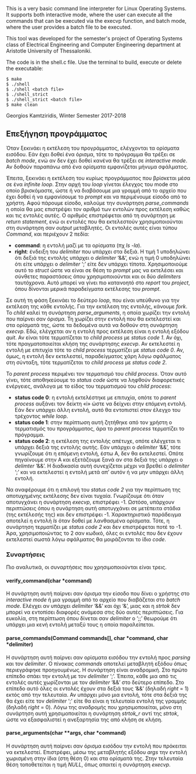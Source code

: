 This is a very basic command line interpreter for Linux Operating Systems. It supports both interactive mode,
where the user can execute all the commands that can be executed via the execvp function, and batch mode, where
the user provides a batch file to be executed.

This tool was developed for the semester's project of Operating Systems class of Electrical Engineering and Computer Engineering
department at Aristotle University of Thessaloniki.

The code is in the shell.c file. Use the terminal to build, execute or delete the executable:

    $ make
    $ ./shell
    $ ./shell <batch file>
    $ ./shell_strict
    $ ./shell_strict <batch file>
    $ make clean
    
Georgios Kamtziridis, Winter Semester 2017-2018

## Επεξήγηση προγράμματος

Όταν ξεκινάει η εκτέλεση του προγράμματος, ελέγχονται τα ορίσματα εισόδου. Εάν έχει δοθεί ένα όρισμα, τότε το πρόγραμμα θα τρέξει σε _batch mode_, ενώ αν δεν έχει δοθεί κανένα θα τρέξει σε _interactive mode_. Αν δοθούν παραπάνω από ένα ορίσματα εμφανίζεται μήνυμα σφάλματος.

Έπειτα, ξεκινάει η εκτέλεση του κυρίως προγράμματος που βρίσκεται μέσα σε ένα _infinite loop_. Στην αρχή του _loop_ γίνεται έλεγχος του mode στο οποίο βρισκόμαστε, ώστε ή να διαβάσουμε μια γραμμή από το αρχείο που έχει δοθεί ή να εμφανίσουμε το _prompt_ και να περιμένουμε είσοδο από το χρήστη. Αφού πάρουμε είσοδο, καλούμε την συνάρτηση _parse_commands_ η οποία θα μας επιστρέψει  τον αριθμό των εντολών προς εκτέλεση καθώς και τις εντολές αυτές. Ο αριθμός επιστρέφεται από τη συνάρτηση με _return statement_, ενώ οι εντολές που θα εκτελεστούν χρησιμοποιούνται στη συνάρτηση σαν _output_ μεταβλητές. Οι εντολές αυτές είναι τύπου _Command_, και περιέχουν 2 πεδία:
*	**command**: η εντολή μαζί με τα ορίσματα (πχ _ls -la_).
*	**right**: ένδειξη του _delimiter_ που υπάρχει στα δεξιά. Η τιμή 1 υποδηλώνει ότι δεξιά της εντολής υπάρχει ο _delimiter_ ‘&&’, ενώ η τιμή 0 υποδηλώνει ότι είτε υπάρχει ο _delimiter_ ‘;’ είτε δεν υπάρχει τίποτα.
Χρησιμοποιούμε αυτό το _struct_ ώστε να είναι σε θέση το _prompt_ μας να εκτελέσει και σύνθετες παραστάσεις όπου χρησιμοποιούνται και οι δύο _delimiters_ ταυτόχρονα. Αυτό μπορεί να γίνει πιο κατανοητό στο _report_ του _project_, όπου δίνονται μερικά παραδείγματα εκτέλεσης του _prompt_.

Σε αυτή τη φάση ξεκινάει το δεύτερο _loop_, που είναι υπεύθυνο για την εκτέλεση της κάθε εντολής. Για την εκτέλεση της εντολής, κάνουμε _fork_. Το _child_ καλεί τη συνάρτηση _parse_arguments_, η οποία χωρίζει την εντολή που παίρνει σαν όρισμα. Τη χωρίζει στην εντολή που θα εκτελεστεί και στα ορίσματά της, ώστε τα δεδομένα αυτά να δοθούν στη συνάρτηση _execvp_. Εδώ, ελέγχεται αν η εντολή προς εκτέλεση είναι η εντολή εξόδου _quit_. Αν είναι τότε τερματίζεται το _child process_ με _status code 1_. Αν όχι, τότε πραγματοποιείται κλήση της συνάρτησης _execvp_. Αν εκτελεστεί η εντολή με επιτυχία τότε το _child process_ τερματίζει με _status code 0_. Αν, όμως, η εντολή δεν εκτελεστεί, παραδείγματος χάρη λόγω σφάλματος στη σύνταξη, τότε τερματίζεται το _child process_ με _status code 2_.

Το _parent process_ περιμένει τον τερματισμό του _child process_. Όταν αυτό γίνει, τότε αποθηκεύουμε το _status code_ ώστε να ληφθούν διαφορετικές ενέργειες, ανάλογα με το είδος του τερματισμού του _child process_:
*	**status code 0**: η εντολή εκτελέστηκε με επιτυχία, οπότε το _parent process_ αυξάνει τον δείκτη «i» ώστε να δείχνει στην επόμενη εντολή. Εάν δεν υπάρχει άλλη εντολή, αυτό θα εντοπιστεί στον έλεγχο του τρέχοντος _while loop_.
*	**status code 1**: στην περίπτωση αυτή ζητήθηκε από τον χρήστη ο τερματισμός του προγράμματος, άρα το _parent process_ τερματίζει το πρόγραμμα.
*	**status code 2**: η εκτέλεση της εντολής απέτυχε, οπότε ελέγχεται τι υπάρχει δεξιά της εντολής αυτής. Εάν υπάρχει ο _delimiter_ ‘&&’, τότε γνωρίζουμε ότι η επόμενη εντολή, έστω Α, δεν θα εκτελεστεί. Οπότε πηγαίνουμε στην Α και εξετάζουμε ξανά αν στα δεξιά της υπάρχει ο _delimter_ ‘&&’. Η διαδικασία αυτή συνεχίζεται μέχρι να βρεθεί ο _delimiter_ ‘;’ και να εκτελεστεί η εντολή μετά απ’ αυτόν ή να μην υπάρχει άλλη εντολή.

Να αναφέρουμε ότι η επιλογή του _status code 2_ για την περίπτωση της αποτυχημένης εκτέλεσης δεν είναι τυχαία. Γνωρίζουμε ότι όταν αποτυγχάνει η συνάρτηση _execvp_, επιστρέφει -1. Ωστόσο, υπάρχουν περιπτώσεις όπου η συνάρτηση αυτή αποτυγχάνει σε μετέπειτα στάδια (της εκτέλεσής της) και δεν επιστρέφει -1. Χαρακτηριστικό παράδειγμα αποτελεί η εντολή _ls_ όταν δοθεί με λανθασμένα ορίσματα. Τότε, η συνάρτηση τερματίζει με _status code 2_ και δεν επιστρέφεται ποτέ το -1. Άρα, χρησιμοποιώντας το 2 σαν κωδικό, όλες οι εντολές που δεν έχουν εκτελεστεί σωστά λόγω σφάλματος θα μοιράζονται το ίδιο _code_.

### Συναρτήσεις

Πιο αναλυτικά, οι συναρτήσεις που χρησιμοποιούνται είναι τρεις.

#### verify_command(char *command)

Η συνάρτηση αυτή παίρνει σαν όρισμα την είσοδο που δίνει ο χρήστης στο _interactive mode_ ή μια γραμμή από το αρχείο που διαβάζεται στο _batch mode_. Ελέγχει αν υπάρχει _delimiter_ ‘&&’ και όχι ‘&’, μιας και η _strtok_ δεν μπορεί να εντοπίσει διαφορές ανάμεσα στις δύο αυτές περιπτώσεις. Για ευκολία, στη περίπτωση όπου δίνεται σαν _delimiter_ ο ‘;;’ θεωρούμε ότι υπάρχει μια κενή εντολή μεταξύ τους η οποία παραλείπεται. 

#### parse_commands(Command commands[], char *command, char *delimiter)

Η συνάρτηση αυτή παίρνει σαν ορίσματα εισόδου την εντολή προς _parsing_ και τον _delimiter_. Ο πίνακας _commands_ αποτελεί μεταβλητή εξόδου όπως περιεγράφηκε προηγουμένως. Η συνάρτηση είναι αναδρομική. Στο πρώτο επίπεδο σπάει την εντολή με τον _delimiter_ ‘;’. Έπειτα, κάθε μια από τις εντολές αυτές χωρίζονται με τον _delimiter_ ‘&&’ στο δεύτερο επίπεδο. Στο επίπεδο αυτό όλες οι εντολές έχουν στα δεξιά τους ‘&&’ (δηλαδή _right_ = 1) εκτός από την τελευταία. Αν υπάρχει μόνο μια εντολή, τότε στα δεξιά της θα έχει είτε τον _delimiter_ ‘;’ είτε θα είναι η τελευταία εντολή της γραμμής (δηλαδή _right_ = 0). Λόγω της αναδρομής που χρησιμοποιείται, μόνο στη συνάρτηση αυτή χρησιμοποιείται η συνάρτηση _strtok_r_ αντί της _strtok_, ώστε να εξασφαλιστεί η ανεξαρτησία της από κλήση σε κλήση.

#### parse_arguments(char **args, char *command)

Η συνάρτηση αυτή παίρνει σαν όρισμα εισόδου την εντολή που πρόκειται να εκτελεστεί. Επιστρέφει, μέσω της μεταβλητής εξόδου _args_ την εντολή χωρισμένη στην ίδια (στη θέση 0) και στα ορίσματά της. Στην τελευταία θέση τοποθετείται η τιμή _NULL_, όπως απαιτεί η συνάρτηση _execvp_.
